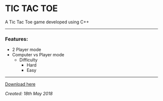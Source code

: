 # TIC TAC TOE
A Tic Tac Toe game developed using C++ 

------------
### Features:
- 2 Player mode
- Computer vs Player mode
    - Difficulty
        - Hard
        - Easy
 
 ------------
[Download here](https://github.com/mak626/tictactoe/releases/download/v1.0/Tic.Tac.Toe.exe)

*Created: 18th May 2018*

